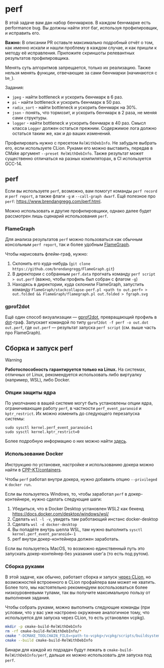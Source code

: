 # perf

В этой задаче вам дан набор бенчмарков.
В каждом бенчмарке есть performance bug.
Вы должны найти этот баг, используя профилировщик, и исправить его.

**Важно:**
В описании PR оставьте максимально подробный отчёт о том, как именно искали и нашли проблему в каждом случае, и как пришли к методу её исправления.
Приложите скриншоты релевантных результатов профилировщика.

Менять суть алгоритмов запрещается, только их реализацию.
Также нельзя менять функции, отвечающие за сами бенчмарки (начинаются с `bm_`).

Задания:
- `jpeg` - найти bottleneck и ускорить бенчмарк в 6 раз.
- `pi` - найти bottleneck и ускорить бенчмарк в 50 раз.
- `radix_sort` - найти bottleneck и ускорить бенчмарк на 30%.
- `json` - понять, что тормозит, и ускорить бенчмарк в 2 раза, не меняя сами структуры.
- `logger` - найти bottleneck и ускорить бенчмарк в 40 раз. Смысл класса `Logger` должен остаться прежним. Содержимое лога должно остаться таким же, как и до ваших изменений.

Профилировать нужно с пресетом `RelWithDebInfo`.
Не забудьте выбрать его, если используете CLion.
Руками его можно выставить, передав в CMake аргумент `--preset RelWithDebInfo`.
Также результат может существенно отличаться на разных компиляторах, в CI используется GCC-14.

## perf 

Если вы используете `perf`, возможно, вам помогут команды `perf record` и `perf report`, а также флаги `-g` и `--call-graph dwarf`.
Ещё полезное про `perf`: https://www.brendangregg.com/perf.html.

Можно использовать и другие профилировщики, однако далее будет рассмотрен лишь сценарий использования `perf`.

### FlameGraph

Для анализа результатов `perf` можно пользоваться как обычным консольным `perf report`, так и более удобным [FlameGraph](https://github.com/brendangregg/FlameGraph).

Чтобы нарисовать флейм-граф, нужно:
1. Склонить его куда-нибудь (`git clone https://github.com/brendangregg/FlameGraph.git`)
2. В директории с собранным `perf.data` прогнать команду `perf script > out.perf` (важно, чтобы профиль был собран с флагом `-g`)
3. Находясь в директории, куда склонили FlameGraph, запустить команду `FlameGraph/stackcollapse-perf.pl <path to out.perf> > out.folded && FlameGraph/flamegraph.pl out.folded > fgraph.svg`

### gprof2dot

Ещё один способ визуализации &mdash; [gprof2dot](https://github.com/jrfonseca/gprof2dot), превращающий профиль в [dot](https://en.wikipedia.org/wiki/DOT_(graph_description_language))-граф. 
Запускает командой по типу `gprof2dot -f perf -o out.dot out.perf`, где `out.perf` &mdash; результат запуска `perf script` (см. выше часть про FlameGraph).
 
## Сборка и запуск perf

> [!WARNING]
> **Работоспособность гарантируется только на Linux.**
> На системах, отличных от Linux, рекомендуется использовать либо виртуалку (например, WSL), либо Docker.

### Опции защиты ядра

По умолчанию в вашей системе могут быть установлены опции ядра, ограничивающие работу `perf`, в частности `perf_event_paranoid` и `kptr_restrict`.
Их можно изменить до следующего перезапуска системы:
```shell
sudo sysctl kernel.perf_event_paranoid=1
sudo sysctl kernel.kptr_restrict=0
```

Более подробную информацию о них можно найти [здесь](https://www.jetbrains.com/help/clion/cpu-profiler.html#Prerequisites). 

### Использование Docker

Инструкцию по установке, настройке и использованию докера можно найти в [CPP-KT/containers](https://github.com/CPP-KT/containers).

Чтобы `perf` работал внутри докера, нужно добавить опцию `--privileged` к `docker run`.

Если вы пользуетесь Windows, то, чтобы заработал `perf` в докер-контейнере, нужно сделать следующие шаги:
1. Убедиться, что в Docker Desktop установлен WSL2 как бекенд https://docs.docker.com/desktop/windows/wsl/
2. Cделать `wsl -l -v`, увидеть там работающий инстанс docker-desktop
3. Cделать `wsl -d docker-desktop`
4. Вы попадёте внутрь шелла WSL, там нужно выполнить `sysctl kernel.perf_event_paranoid=-1`
5. perf внутри докер-контейнера должен заработать.

Если вы пользуетесь MacOS, то возможно единственный путь это запускать докер-контейнер без указания user'а (то есть под рутом).

### Сборка руками

В этой задаче, как обычно, работает сборка и запуск [через CLion](https://cpp-kt.github.io/course/ide/clion.html), но возможностей встроенного в CLion профайлера вам может не хватить. Более того, мы настоятельно рекомендуем воспользоваться более низкоуровневыми тулами, так вы получите максимальную пользу от выполнения задания.

Чтобы собрать руками, можно выполнить следующие команды (при условии, что у вас уже настроено окружение аналогичное тому, что используется для запуска через CLion, то есть установлен vcpkg).

```sh
mkdir -p cmake-build-RelWithDebInfo
rm -rf cmake-build-RelWithDebInfo/*
cmake "-DCMAKE_TOOLCHAIN_FILE=<path-to-vcpkg>/vcpkg/scripts/buildsystems/vcpkg.cmake" -GNinja --preset RelWithDebInfo -S .
cmake --build cmake-build-RelWithDebInfo
```

Бинари для каждой из подзадач будут лежать в `cmake-build-RelWithDebInfo/perf`, дальше их можно использовать для запуска под `perf`.

